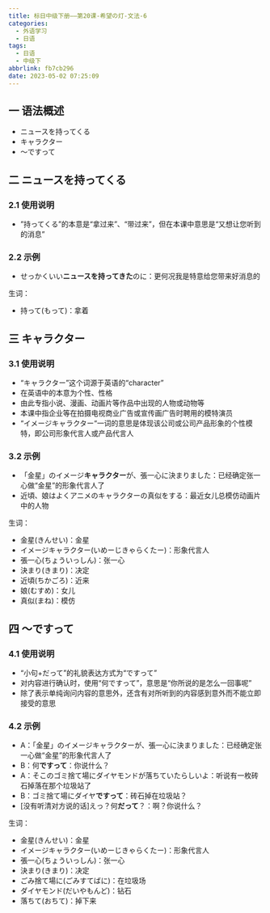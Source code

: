 ```yaml
---
title: 标日中级下册——第20课-希望の灯-文法-6
categories:
  - 外语学习
  - 日语
tags:
  - 日语
  - 中级下
abbrlink: fb7cb296
date: 2023-05-02 07:25:09
---
```

## 一 语法概述

* ニュースを持ってくる
* キャラクター
* ～ですって

<!--more-->

## 二 ニュースを持ってくる

### 2.1 使用说明

* ”持ってくる”的本意是“拿过来”、“带过来”，但在本课中意思是“又想让您听到的消息”

### 2.2 示例

* せっかくいい**ニュースを持ってきた**のに：更何况我是特意给您带来好消息的

生词：

* 持って(もって)：拿着

## 三 キャラクター

### 3.1 使用说明

* “キャラクター”这个词源于英语的“character”
* 在英语中的本意为个性、性格
* 由此专指小说、漫画、动画片等作品中出现的人物或动物等
* 本课中指企业等在拍摄电视商业广告或宣传画广告时聘用的模特演员
* “イメージキャラクター“一词的意思是体现该公司或公司产品形象的个性模特，即公司形象代言人或产品代言人

### 3.2 示例

* 「金星」のイメージ**キャラクター**が、張一心に決まりました：已经确定张一心做“金星”的形象代言人了
* 近頃、娘はよくアニメのキャラクターの真似をする：最近女儿总模仿动画片中的人物

生词：

* 金星(きんせい)：金星
* イメージキャラクター(いめーじきゃらくたー)：形象代言人
* 張一心(ちょういっしん)：张一心
* 決まり(きまり)：决定
* 近頃(ちかごろ)：近来
* 娘(むすめ)：女儿
* 真似(まね)：模仿

## 四 ～ですって

### 4.1 使用说明

* “小句+だって”的礼貌表达方式为“ですって”
* 对内容进行确认时，使用“何ですって”，意思是“你所说的是怎么一回事呢”
* 除了表示单纯询问内容的意思外，还含有对所听到的内容感到意外而不能立即接受的意思

### 4.2 示例

* A：「金星」のイメージキャラクターが、張一心に決まりました：已经确定张一心做“金星”的形象代言人了
* B：何**ですって**：你说什么？
* A：そこのゴミ捨て場にダイヤモンドが落ちていたらしいよ：听说有一枚砖石掉落在那个垃圾站了
* B：ゴミ捨て場にダイヤ**ですって**：砖石掉在垃圾站？
* [没有听清对方说的话]えっ？何**だって**？：啊？你说什么？

生词：

* 金星(きんせい)：金星
* イメージキャラクター(いめーじきゃらくたー)：形象代言人
* 張一心(ちょういっしん)：张一心
* 決まり(きまり)：决定
* ごみ捨て場に(ごみすてばに)：在垃圾场
* ダイヤモンド(だいやもんど)：钻石
* 落ちて(おちて)：掉下来

